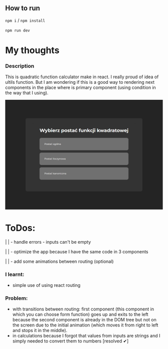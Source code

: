 ## How to run

`npm i` / `npm install`

`npm run dev`

# My thoughts

### Description

This is quadratic function calculator make in react. I really proud of idea of ultils function. But I am wondering if this is a good way to rendering next components in the place where is primary component (using condition in the way that I using).

![quadratic-function-calculator](./public/quadratic-function-calculator.png)

# ToDos:

| | - handle errors - inputs can't be empty 

| | - optimize the app because I have the same code in 3 components 

| | - add some animations between routing (optional) 


### I learnt:

- simple use of using react routing

### Problem:

- with transitions between routing: first component (this component in which you can choose form function) goes up and exits to the left because the second component is already in the DOM tree but not on the screen due to the initial animation (which moves it from right to left and stops it in the middle).
- in calculations because I forgot that values from inputs are strings and I simply needed to convert them to numbers [resolved ✔]

